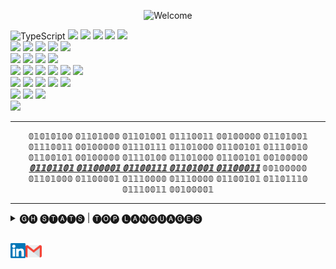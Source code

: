<p align="center">
  <img src="https://readme-typing-svg.demolab.com/?font=Fira+Code&size=40&pause=1000&color=F7F542&background=55FFBF00&center=true&vCenter=true&width=435&lines=Ⓦ③ⓁⒸ⓪Ⓜ③" alt="Welcome">
</p>

![TypeScript](https://img.shields.io/badge/Code-TypeScript-informational?style=flat-square&logo=typescript&color=3178C6)
![](https://img.shields.io/badge/Code-JavaScript-informational?style=flat-square&logo=javascript&color=F7DF1E)
![](https://img.shields.io/badge/Code-Go-informational?style=flat-square&logo=go&color=00ADD8)
![](https://img.shields.io/badge/Code-PHP-informational?style=flat-square&logo=php&color=777bb4&logoColor=8892BF)
![](https://img.shields.io/badge/Code-Kotlin-informational?style=flat-square&logo=kotlin&color=7F52FF&logoColor=7F52FF)
![](https://img.shields.io/badge/Code-Python-informational?style=flat-square&logo=python&color=3776AB&logoColor=3776AB)
<br>
![](https://img.shields.io/badge/Code-NodeJS-informational?style=flat-square&logo=node.js&color=339933&logoColor=339933)
![](https://img.shields.io/badge/Code-NestJS-informational?style=flat-square&logo=nestjs&color=E0234E&logoColor=E0234E)
![](https://img.shields.io/badge/Code-Gin-informational?style=flat-square&logo=gin&color=00ADD8)
![](https://img.shields.io/badge/Code-Laravel-informational?style=flat-square&logo=laravel&color=FF2D20)
![](https://img.shields.io/badge/Code-Hyperf-informational?style=flat-square&logo=hyperf&color=FFFFFF)
<br>
![](https://img.shields.io/badge/DB-MySQL-informational?style=flat-square&logo=mysql&color=4479A1&logoColor=2496ED)
![](https://img.shields.io/badge/DB-SQLServer-informational?style=flat-square&logo=microsoft-sql-server&color=CC2927&logoColor=CC2927)
![](https://img.shields.io/badge/DB-MongoDB-informational?style=flat-square&logo=mongodb&color=47A248&logoColor=47A248)
![](https://img.shields.io/badge/DB-Redis-informational?style=flat-square&logo=redis&color=DC382D&logoColor=DC382D)
<br>
![](https://img.shields.io/badge/Cloud-AWS-informational?style=flat-square&logo=amazon-aws&color=FF9900&logoColor=FF9900)
![](https://img.shields.io/badge/Tools-Docker-informational?style=flat-square&logo=docker&color=2496ED)
![](https://img.shields.io/badge/Tools-Kubernetes-informational?style=flat-square&logo=kubernetes&color=326CE5)
![](https://img.shields.io/badge/Tools-Git-black?style=flat-square&logo=git&color=F05032)
![](https://img.shields.io/badge/Tools-Elasticsearch-informational?style=flat-square&logo=elasticsearch&color=005571&logoColor=005571)
![](https://img.shields.io/badge/Tools-Apache_Kafka-informational?style=flat-square&logo=apache-kafka&color=231F20&logoColor=231F20)
<br>
![](https://img.shields.io/badge/Tools-VSCode-007ACC?style=flat-square&logo=visual-studio-code&logoColor=007ACC)
![](https://img.shields.io/badge/Tools-Android_Studio-3DDC84?style=flat-square&logo=android-studio&logoColor=3DDC84)
![](https://img.shields.io/badge/Tools-PhpStorm-000000?style=flat-square&logo=phpstorm&logoColor=000000)
![](https://img.shields.io/badge/Tools-Vim-019733?style=flat-square&logo=vim&logoColor=019733)
![](https://img.shields.io/badge/Tools-JIRA-0052CC?style=flat-square&logo=jira&logoColor=0052CC)
<br>
![](https://img.shields.io/badge/OS-Linux-informational?style=flat-square&logo=linux&color=FCC624)
![](https://img.shields.io/badge/OS-WSL2-ormational?style=flat-square&logo=linux&color=0872CA&logoColor=0872CA)
![](https://img.shields.io/badge/OS-macOS-ormational?style=flat-square&logo=apple&color=666666&logoColor=666666)
<br>
![](https://komarev.com/ghpvc/?username=filipe1309)

<hr>

[01010100 01101000 01101001 01110011 00100000 01101001 01110011 00100000 01110111 01101000 01100101 01110010 01100101 00100000 01110100 01101000 01100101 00100000 01101101 01100001 01100111 01101001 01100011 00100000 01101000 01100001 01110000 01110000 01100101 01101110 01110011 00100001]: #
<p align="center">
  𝟘𝟙𝟘𝟙𝟘𝟙𝟘𝟘 𝟘𝟙𝟙𝟘𝟙𝟘𝟘𝟘 𝟘𝟙𝟙𝟘𝟙𝟘𝟘𝟙 𝟘𝟙𝟙𝟙𝟘𝟘𝟙𝟙 𝟘𝟘𝟙𝟘𝟘𝟘𝟘𝟘 𝟘𝟙𝟙𝟘𝟙𝟘𝟘𝟙 𝟘𝟙𝟙𝟙𝟘𝟘𝟙𝟙 𝟘𝟘𝟙𝟘𝟘𝟘𝟘𝟘 𝟘𝟙𝟙𝟙𝟘𝟙𝟙𝟙 𝟘𝟙𝟙𝟘𝟙𝟘𝟘𝟘 𝟘𝟙𝟙𝟘𝟘𝟙𝟘𝟙 𝟘𝟙𝟙𝟙𝟘𝟘𝟙𝟘 𝟘𝟙𝟙𝟘𝟘𝟙𝟘𝟙 𝟘𝟘𝟙𝟘𝟘𝟘𝟘𝟘 𝟘𝟙𝟙𝟙𝟘𝟙𝟘𝟘 𝟘𝟙𝟙𝟘𝟙𝟘𝟘𝟘 𝟘𝟙𝟙𝟘𝟘𝟙𝟘𝟙 𝟘𝟘𝟙𝟘𝟘𝟘𝟘𝟘 <ins><b><i>𝟘𝟙𝟙𝟘𝟙𝟙𝟘𝟙 𝟘𝟙𝟙𝟘𝟘𝟘𝟘𝟙 𝟘𝟙𝟙𝟘𝟘𝟙𝟙𝟙 𝟘𝟙𝟙𝟘𝟙𝟘𝟘𝟙 𝟘𝟙𝟙𝟘𝟘𝟘𝟙𝟙</i></b></ins> 𝟘𝟘𝟙𝟘𝟘𝟘𝟘𝟘 𝟘𝟙𝟙𝟘𝟙𝟘𝟘𝟘 𝟘𝟙𝟙𝟘𝟘𝟘𝟘𝟙 𝟘𝟙𝟙𝟙𝟘𝟘𝟘𝟘 𝟘𝟙𝟙𝟙𝟘𝟘𝟘𝟘 𝟘𝟙𝟙𝟘𝟘𝟙𝟘𝟙 𝟘𝟙𝟙𝟘𝟙𝟙𝟙𝟘 𝟘𝟙𝟙𝟙𝟘𝟘𝟙𝟙 𝟘𝟘𝟙𝟘𝟘𝟘𝟘𝟙
</p>

<hr>

<details>
  <summary> 🅖🅗 🅢🅣🅐🅣🅢 | 🅣🅞🅟 🅛🅐🅝🅖🅤🅐🅖🅔🅢 </summary>
  <br>
  <p align="center">
    <img src="https://github-readme-stats.vercel.app/api?username=filipe1309&show_icons=true&theme=dracula" alt="filipe1309" />
    <img src="https://github-readme-stats.vercel.app/api/top-langs/?username=filipe1309&langs_count=8&layout=compact&show_icons=true&theme=dracula" alt="filipe1309' top langs"/>
  </p>
</details>

<br>

<p>
    <a href="https://www.linkedin.com/in/filipe1309/" target="_blank">
      <img align="left" alt="Linkedin" width="24px" src="assets/Linkedin.svg" />
    </a>
    <a href="mailto:filipe1309@gmail.com" target="_blank">
      <img align="left" alt="Gmail" width="26px" src="assets/Gmail.svg" />
    </a>
  
</p>
<!-- https://simpleicons.org/ -->
